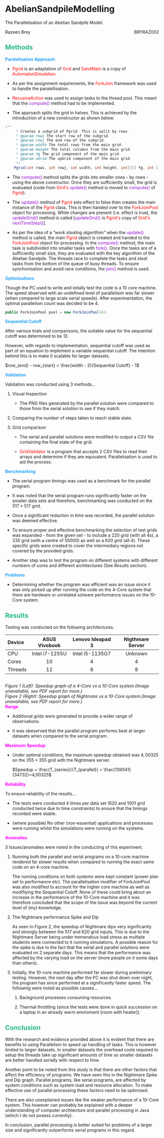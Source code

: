 # AbelianSandpileModelling
The Parallelisation of an Abelian Sandpile Model.

<p style="text-align:left;">
    Razeen Brey
    <span style="float:right;">
        BRYRAZ002
    </span>
</p>

## <span style ="color:#27B78A">Methods</span>

<span style='color:#26A1F9'>**Paralelisation Approach**</span>

- <span style='color:red'>Pgrid</span> is an adaptation of <span style='color:red'>Grid</span> and <span style='color:red'>SandMain</span> is a copy of <span style='color:red'>AutomatonSimulation</span>.

- As per the assignment requirements, the <span style='color:red'>ForkJoin</span> framework was used to handle the paralellisation.

- <span style='color:red'>RecusiveAction</span> was used to assign tasks to the thread pool. This meant that the <span style='color:#930dd1'>compute()</span> method had to be implemented.

- The approach splits the grid in halves. This is achieved by the introduction of a new constructor as shown below.

```java
/**
     * Creates a subgrid of Pgrid. This is split by rows.
     * @param rowi The start row of the subgrid.
     * @param rowj The end row of the subgrid.
     * @param width The total rows from the main grid.
     * @param height The total columns from the main grid.
     * @param fg The grid component of the main grid.
     * @param uGrid The upGrid component of the main grid.
     */
    Pgrid(int rowi, int rowj, int width, int height, int[][] fg, int [][] uGrid)
```

- The <span style='color:#930dd1'>compute()</span> method splits the grids into smaller ones - by rows - using the above constructor. Once they are sufficiently small, the grid is evaluated (code from <span style='color:red'>Gird's</span> <span style='color:#930dd1'>update()</span> method is moved to <span style='color:#930dd1'>compute()</span> of <span style='color:red'>Pgrid</span>).

- The <span style='color:#930dd1'>update()</span> method of <span style='color:red'>Pgrid</span> sets effect to false then creates the main instance of the <span style='color:red'>Pgrid</span> class. This is then handed over to the <span style='color:red'>ForkJoinPool</span> object for processing. While changes are present (i.e. effect is true), the <span style='color:#930dd1'>updateGrid()</span> method is called [<span style='color:#930dd1'>updateGrid()</span> is <span style='color:red'>Pgrid's</span> copy of <span style='color:red'>Grid's</span> <span style='color:#930dd1'>nextTimeStep()</span>].

- As per the idea of a *"work stealing algorithim"* when the <span style='color:#930dd1'>update()</span> method is called, the main <span style='color:red'>Pgrid</span> object is created and handed to the <span style='color:red'>ForkJoinPool</span> object for processing. In the <span style='color:#930dd1'>compute()</span> method, the main task is subdivided into smaller tasks with <span style='color:#930dd1'>fork()</span>. Once the tasks are of a sufficiently small size, they are evaluated with the key algorithim of the Abelian Sandpile. The threads race to complete the tasks and *steal* tasks from the bottom of the queue of busy threads. To ensure synchonisation and avoid race conditions, the <span style='color:#930dd1'>join()</span> method is used.

<span style='color:#26A1F9'>**Optimisations**</span>

Though the PC used to write and initally test the code is a 10 core machine. The speed observed with an undefined level of parallelisim was far slower (when compared to large scale serial speeds). After experimentation, the optimal parallelism count was decided to be 4.

```java
public ForkJoinPool pool = new ForkJoinPool(4);
```

<span style='color:#26A1F9'>**Sequential Cutoff**</span>

After various trials and comparisons, the suitable value for the sequential cutoff was determined to be 12.

However, with regards to implementation, sequential cutoff was used as part of an equation to implement a variable sequential cutoff. The intention behind this is to make it scalable for larger datasets.

$row_{end} - row_{start} < \frac{width - 2}{Sequential Cutoff} - 1$

<span style='color:#26A1F9'>**Validation**</span>

Validation was conducted using 3 methods...

1. Visual Inspection
   
   - The PNG files generated by the parallel solution were compared to those from the serial solution to see if they match.

2. Comparing the number of steps taken to reach stable state.

3. Grid comparison
   
   - The serial and parallel solutions were modified to output a CSV file containing the final state of the grid.
   
   - <span style='color:red'>GridValidator</span> is a program that accepts 2 CSV files to read their arrays and determine if they are equivalent. Parallelisation is used to aid the process.

<span style='color:#26A1F9'>**Benchmarking**</span>

- The serial program timings was used as  a benchmark for the parallel program.

- It was noted that the serial program runs significantly faster on the smaller data sets and therefore, benchmarking was conducted on the $517\times517$ grid.

- Once a significant reduction in time was recorded, the parallel solution was deemed effective.

- To ensure proper and effective benchmarking the selection of test grids was expanded - from the given set - to include a 220 grid (with all 4s), a 335 grid (with a centre of 55000) as well as a 620 grid (all 4). These specific grids were created to cover the intermediary regions not covered by the provided grids.

- Another step was to test the program on different systems with different numbers of cores and different architectures (See *Results* section).

<span style='color:#26A1F9'>**Problems**</span>

- Determining whether the program was efficient was an issue since it was only picked up after running the code on the 4-Core system that there are hardware or unrelated sotware performance issues on the 10-Core system.

## <span style='color:#27B78A'>Results</span>

Testing was conducted on the following architectures.

| Device  | ASUS Vivobook  | Lenovo Ideapad 3 | Nigthmare Server |
|:------- |:--------------:|:----------------:|:----------------:|
| CPU     | Intel i7-1255U | Intel i5-1135G7  | Unknown          |
| Cores   | 10             | 4                | 4                |
| Threads | 12             | 8                | 8                |

<img src="file:///C:/Users/razee/OneDrive%20-%20University%20of%20Cape%20Town/CSC2002S/Assignments/PCP1/together.png" title="" alt="" data-align="center">

<p style="text-align:left;">
    <i>Figure 1 (Left): Speedup graph of a 4-Core vs a 10-Core system.(Image unavailable, see PDF report for more.)</i>
    <span style="float:right;">
        <i>Figure 2 (Right): Speedup graph of Nightmare vs a 10-Core system.(Image unavailable, see PDF report for more.)</i>
    </span>
</p>

<span style='color:magenta'>**Range**</span>

- Additional grids were generated to provide a wider range of observations.

- It was obeserved that the parallel program performs best at larger datasets when compared to the serial program.

<span style='color:magenta'>**Maximum Speedup**</span>

- Under optimal conditions, the maximum speedup obtained was $4,00325$ on the $355\times355$ grid with the Nightmare server.
  
  $Speedup = \frac{T_{series}}{T_{parallel}} = \frac{139041}{34732}=4,00325$

<span style='color:magenta'>**Reliability**</span>

To ensure reliability of the results...

- The tests were conducted 4 times per data set (620 and 1001 grid conducted twice due to time constraints) to ensure that the timings recorded were stable.

- (where possible) No other (non-essential) applications and processes were running whilst the simulations were running on the systems.

<span style='color:magenta'>**Anomalies**</span>

3 Issues/anomalies were noted in the conducting of this experiment.

1. Running both the parallel and serial programs on a 10-core machine rendered far slower results when compared to running the exact same code on an 4-core machine.
   
   The running conditions on both systems were kept constant (power plan set to performance etc). The parallelisation modifier of ForkJoinPool was also modified to account for the higher core machine as well as modifiying the Sequential Cutoff. None of these could bring about an increase in the performance of the 10-Core machine and it was therefore concluded that the scope of the issue was beyond the current level of (my) knowledge.

2. The Nightmare performance Spike and Dip
   
   As seen in Figure 2, the speedup of Nightmare dips very significantly and strongly between the 517 and 620 grid inputs. This is due to the Nightmare Server being under tremendous load stress as multiple students were connected to it running simulations. A possible reason for the spike is due to the fact that the serial and parallel solutions were evaluated on 2 separate days. This means that the performance was affected by the varying load on the server (more people on it some days than others).

3. Initially, the 10-core machine performed far slower during preliminary testing. However, the next day after the PC was shut down over night, the program has since performed at a significantly faster speed. The following were noted as possible causes...
   
   1. Background processes consuming resources.
   
   2. Thermal throttling (since the tests were done in quick succession on a laptop in an already warm enviroment [room with heater]).

## <span style='color:#27B78A'>Conclusion</span>

With the research and evidence provided above it is evident that there are benefits to using Parallelism to speed up handling of tasks. This is however limited to larger datasets. In smaller datasets the overhead costs required to setup the threads take up significant amounts of time so smaller datasets are better handled serially with respect to time.

Another point to be noted from this study is that there are other factors that affect the efficiency of programs. We have seen this in the Nightmare Spike and Dip graph. Parallel programs, like serial programs, are affected by system conditions such as system load and resource allocation. To make effective use of parallel processing these factors need to be optimised.

There are also unexplained issues like the weaker performance of a 10-Core system. This however can probably be explained with a deeper understanding of computer architecture and parallel processing in Java (which I do not posess currently).

In conclusion, parallel processing is better suited for problems of a larger size and significanlty outperforms serial programs in this regard.
